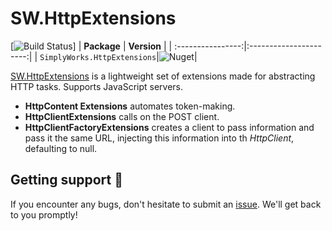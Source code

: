 
# SW.HttpExtensions
[![Build Status](https://dev.azure.com/simplify9/Github%20Pipelines/_apis/build/status/simplify9.HttpExtensions?branchName=master)]
| **Package**       | **Version** |
| :----------------:|:----------------------:|
| ``SimplyWorks.HttpExtensions``|![Nuget](https://img.shields.io/nuget/v/SimplyWorks.HttpExtensions?style=for-the-badge)|

[SW.HttpExtensions](https://www.nuget.org/packages/SimplyWorks.HttpExtensions/) is a lightweight set of extensions made for abstracting HTTP tasks. Supports JavaScript servers. 

- **HttpContent Extensions** automates token-making. 
- **HttpClientExtensions** calls on the POST client. 
- **HttpClientFactoryExtensions** creates a client to pass information and pass it the same URL, injecting this information into th *HttpClient*, defaulting to null. 

## Getting support 👷
If you encounter any bugs, don't hesitate to submit an [issue](https://github.com/simplify9/DeeBee/issues). We'll get back to you promptly!
